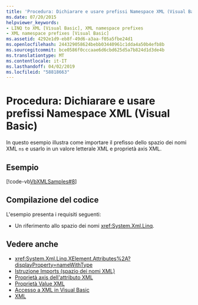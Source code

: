 ```yaml
---
title: 'Procedura: Dichiarare e usare prefissi Namespace XML (Visual Basic)'
ms.date: 07/20/2015
helpviewer_keywords:
- LINQ to XML [Visual Basic], XML namespace prefixes
- XML namespace prefixes [Visual Basic]
ms.assetid: 4292e1d9-eb8f-49d6-a3aa-f05a5fbe24d1
ms.openlocfilehash: 244329058624bebb03440961c1dda4a50b4efb8b
ms.sourcegitcommit: bce0586f0cccaae6d6cbd625d5a7b824d1d3de4b
ms.translationtype: MT
ms.contentlocale: it-IT
ms.lasthandoff: 04/02/2019
ms.locfileid: "58818663"
---
```

# <a name="how-to-declare-and-use-xml-namespace-prefixes-visual-basic"></a>Procedura: Dichiarare e usare prefissi Namespace XML (Visual Basic)
In questo esempio illustra come importare il prefisso dello spazio dei nomi XML `ns` e usarlo in un valore letterale XML e proprietà axis XML.  
  
## <a name="example"></a>Esempio  
 [!code-vb[VbXMLSamples#8](~/samples/snippets/visualbasic/VS_Snippets_VBCSharp/VbXMLSamples/VB/XMLSamples3.vb#8)]  
  
## <a name="compiling-the-code"></a>Compilazione del codice  
 L'esempio presenta i requisiti seguenti:  
  
-   Un riferimento allo spazio dei nomi <xref:System.Xml.Linq>.  
  
## <a name="see-also"></a>Vedere anche

- <xref:System.Xml.Linq.XElement.Attributes%2A?displayProperty=nameWithType>
- [Istruzione Imports (spazio dei nomi XML)](../../../../visual-basic/language-reference/statements/imports-statement-xml-namespace.md)
- [Proprietà axis dell'attributo XML](../../../../visual-basic/language-reference/xml-axis/xml-attribute-axis-property.md)
- [Proprietà Value XML](../../../../visual-basic/language-reference/xml-axis/xml-value-property.md)
- [Accesso a XML in Visual Basic](../../../../visual-basic/programming-guide/language-features/xml/accessing-xml.md)
- [XML](../../../../visual-basic/programming-guide/language-features/xml/index.md)
